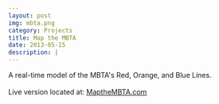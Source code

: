 ```yaml
---
layout: post
img: mbta.png
category: Projects
title: Map the MBTA
date: 2013-05-15
description: |
---
```

A real-time model of the MBTA's Red, Orange, and Blue Lines.
<br>
<br>
Live version located at: <a href="http://www.mapthembta.com/index.php">MaptheMBTA.com</a>
